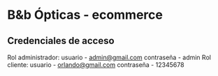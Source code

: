 # B&b Ópticas - ecommerce

## Credenciales de acceso

Rol administrador: 
    usuario - admin@gmail.com
    contraseña - admin
Rol cliente: 
    usuario - orlando@gmail.com
    contraseña - 12345678
